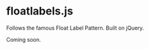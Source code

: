 floatlabels.js
==============

Follows the famous Float Label Pattern. Built on jQuery.

Coming soon.
